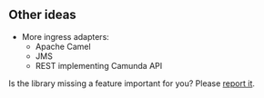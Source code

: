 ## Other ideas

* More ingress adapters:
    * Apache Camel
    * JMS
    * REST implementing Camunda API

Is the library missing a feature important for you? 
Please [report it](https://github.com/holunda-io/camunda-bpm-correlate/issues).

